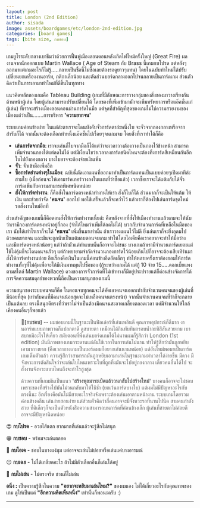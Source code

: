 ```yaml
---
layout: post
title: London (2nd Edition)
author: sisada
image: assets/boardgames/etc/london-2nd-edition.jpg
categories: [board games]
tags: [bite size, กบชอบ]
---
```

เกมยูโรระดับกลางเบาธีมว่าด้วยการฟื้นฟูเมืองลอนดอนหลังเกิดไฟไหม้ครั้งใหญ่ (Great Fire) ผลงานจากนักออกแบบ Martin Wallace ( Age of Steam กับ Brass นี้เกมกบโปรด แต่หลังๆออกมาแต่เกมอะไรก็ไม่รู้.....กลายเป็นชื่อนี้ไม่ซื้อเลยต้องรอดูยาวๆแทน) โดยในฉบับทำใหม่ได้ปรับเปลี่ยนยกเครื่องงานอาร์ท, กติกาเล็กน้อย และตัดส่วนบอร์ดกลางออกไปจนกลายเป็นการ์ดเกม ส่วนตัวคิดว่าเป็นการเอามาทำใหม่ที่ดีขึ้นในทุกทาง

แนวคิดหลักของเกมคือ Tableau Building (เกมที่มีลักษณะการวางกลุ่มของสิ่งของมาวางเรียงกันด้านหน้าผู้เล่น โดยผู้เล่นสามารถปรับเปลี่ยนได้ โดยของที่เพิ่มเข้ามามักจะเพิ่มทรัพยากรหรือแอ๊คชั่นแก่ผู้เล่น) ที่เราจะสร้างเมืองลอนดอนผ่านการ์ดในมือ แต่จุดที่สำคัญที่สุดของเกมไม่ใช่ความสวยงามของเมืองแต่ว่าเป็น.......การบริหาร **'ความยากจน'**

ระบบเกมค่อนข้างง่าย ในแต่ล่ะตาเราจะโดนบังคับจั่วการ์ดตาล่ะหนึ่งใบ จะจั่วจากกองกลางหรือจากสำรับก็ได้ จากนั้นจะต้องเลือกทำหนึ่งแอ๊คชั่นไปเรื่อยๆจนเกมจบ โดยสิ่งที่เราทำได้ก็คือ
* **เล่นการ์ดจากมือ**: เราจะเล่นกี่ใบจากมือก็ได้แต่ว่าจะเวลาวางต้องวางเป็นกองไว้ข้างหน้า สามารถเพิ่มจำนวนกองได้แต่ลดไม่ได้ แต่มีเงื่อนไขว่าเวลาลงการ์ดชนิดไหนจะต้องทิ้งการ์ดสีเหมือนกันอีกใบไปยังกองกลาง บางใบอาจจะต้องจ่ายเงินเพิ่ม
* **จั่ว**: จั่วเข้ามือเพิ่มอีก
* **ซื้อการ์ดย่านต่างๆในเมือง**: ฉบับนี้ตัดเอาแผนที่ออกมาทำเป็นการ์ดแทนเป็นแบบค่อยๆเปิดมาทีล่ะสามใบ (เมื่อก่อนจะให้เอามาร์คเกอร์วางลงในแผนที่ว่าซื้อแล้ว) เวลาซื้อเราจะได้แต้มกับได้จั่วการ์ดเพิ่มกับความสามารถพิเศษนิดหน่อย
* **สั่งให้การ์ดทำงาน**: ก็คือสั่งในการ์ดตรงหน้าทำงานให้เรา สั่งกี่ใบก็ได้ ส่วนมากก็จะเป็นให้แต้ม ให้เงิน และช่วยกำจัด **'คนจน'** ออกไป พอใช้เสร็จแล้วก็จะคว่ำไว้ แล้วเราก็ต้องไปเล่นการ์ดชุดใหม่ รอสั่งงานใหม่อีกที


ส่วนสำคัญของเกมนี้ก็คือตอนสั่งให้การ์ดทำงานเนี่ยล่ะ คือหลังจากที่สั่งให้เมืองทำงานแล้วเกมจะให้นับว่าเรามีกองการ์ดตรงหน้าอยู่กี่กอง (จำได้ไหมว่าเพิ่มได้ลดไม่ได้) บวกกับจำนวนการ์ดที่เหลือในมือของเรา นับได้เท่าไรเราก็จะได้ **'คนจน'** เพิ่มขึ้นมาเท่านั้น ถ้าเราวางแผนไว้ไม่ดี ยิ่งเล่นเราก็จะยิ่งอุดมไปด้วยคนยากจน และมันจะถูกนับเป็นแต้มลบตอนจบเกม ทำให้โดยไอเดียคือเราอยากจะทำให้มือว่าง และมีการ์ดตรงหน้าน้อยๆ แต่ว่าถ้ามัวแต่ทำแบบนั้นก็อาจจะไม่ชนะ บางเกมถ้าเรามีจำนวนการ์ดเยอะแต่ใช้ไม่คุ้มก็จะโดนคนจนรัวๆ แต่ถ้าพยายามจำกัดจำนวนกองการ์ดไว้น้อยเกินไปก็อาจจะต้องเสียเทิร์นมาสั่งให้การ์ดทำงานบ่อย อีกเรื่องคือเงินในเกมนี้ค่อนข้างอึดอัดเล็กๆ ทำให้หลายครั้งเราต้องยอมให้การ์ดทำงานทั้งๆที่ไม่คุ้มเพื่อจะได้มีเงินมาหมุนไปซื้อของ (กู้ระหว่างเกมได้ แต่กู้ 10 จ่าย 15.....ดอกเบี้ยแพงตามสไตล์ Martin Wallace) ดวงของการจั่วการ์ดที่ไม่เข้าทางก็มีอยู่ประปรายแต่ก็ค่อนข้างจัดการได้ การจัดความสมดุลย์ของพวกนี้ถือเป็นความสนุกของเกมนี้

ความสนุกของระบบคนจนก็คือ ในตอนจบทุกคนจะได้คัดเอาคนจนออกเท่ากับจำนวนคนจนของผู้เล่นที่มีน้อยที่สุด (เท่ากับคนที่มีคนจนน้อยสุดจะไม่เหลือคนจนตรงหน้า) จากนั้นจำนวนคนจนที่ว่าก็จะกลายเป็นแต้มลบ ตรงนี้สนุกดีตรงที่ว่าเราไม่จำเป็นต้องมีคนจนสะอาดเกลี้ยงตลอดเวลา แค่มีจำนวนให้ใกล้เคียงคนอื่นๆก็พอแล้ว

> 🐸**[กบชอบ]** -- ผมชอบเกมนี้ในฐานะเป็นฟิลเล่อร์ที่เล่นเพลินดี คุณภาพอุปกรณ์ก็ดีมาก งานอาร์ทแบบภาพวาดก็แปลกตาดี ดูสบายตา เหมือนได้กินทับทิมกรอบน้ำกะทิสีสันสวยงาม เบาสบายมีอะไรให้เคี้ยว สมัยตอนที่พึ่งเล่นบอร์ดเกมได้ไม่นานผมก็รู้สึกว่า London (1st edition) มันมีภาพของเกมกระดานแต่ดันใช้เวลาในการเล่นไม่นาน ทำให้รู้สึกว่ามันถูกหยิบเอามากางยาก (คือเวลากางเกมเป็นบอร์ดผมก็อยากเล่นนานหน่อย) แต่อันใหม่พอมาเป็นการ์ดเกมเต็มตัวแล้ว ความรู้สึกว่าสามารถมันถูกหยิบเอามาเล่นในฐานะเกมฆ่าเวลาได้ง่ายขึ้น มีดวง มีจังหวะการตัดสินใจว่าจะเล่นใบไหนเพราะใบที่ถูกทิ้งมันจะไปอยู่กองกลาง เดี๋ยวคนอื่นได้ไป จะสั่งงานจังหวะแบบไหนถึงจะกำไรสูงสุด
> 
> ด้วยความที่เกมมันเป็นแนว **'สร้างพุลมาระเบิดแล้ววนกลับไปสร้างใหม่'** บางคนก็อาจจะไม่ชอบเพราะของที่สร้างไปมันไม่วนกลับมาให้ใช้ซ้ำ (ยกเว้นการ์ดบางใบ) แต่ผมไม่มีปัญหาอะไรกับตรงนี้นะ อีกเรื่องคือมันไม่มีสายอะไรจริงจังเพราะต้องเล่นเอาตามหน้างาน ระบบเกมโดยรวมค่อนข้างคลีน เล่นง่ายสอนง่าย แต่ส่วนตัวคิดว่าสี่คนอาจจะมีจังหวะรอที่นานไปนิด สามคนกำลังสวย ที่ติเล็กๆก็จะเป็นตัวหนังสือความสามารถบนการ์ดที่ค่อนข้างเล็ก ผู้เล่นที่สายตาไม่ค่อยดีอาจจะมีปัญหานิดหน่อย


😍 **กบโปรด** - อวยไส้แตก ยากมากที่เล่นแล้วจะรู้สึกไม่สนุก

😁 **กบชอบ** - พร้อมจะเล่นตลอด

🙂 **กบโอเค** - ชอบในบางแง่มุม แต่อาจจะเล่นไม่บ่อยหรือเล่นแค่บางอารมณ์

😐 **กบเฉย** - ไม่ได้เกลียดอะไร ถ้าไม่มีตัวเลือกอื่นก็เล่นได้อยู่

🖕 **กบไม่เล่น** - ไม่ตรงจริต ชวนก็ไม่เล่น

**อนึ่ง :** เป็นความรู้สึกในความ **"อยากจะหยิบมาเล่นไหม?"** ของผมเอง ไม่ได้เกี่ยวอะไรกับคุณภาพของเกม ดูให้เป็นแค่ **"อีกความคิดเห็นหนึ่ง"** เท่านั้นก็พอนะครับ :)



---

